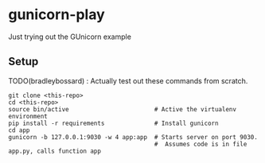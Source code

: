 # gunicorn-play
Just trying out the GUnicorn example

## Setup
TODO(bradleybossard) : Actually test out these commands from scratch.

    git clone <this-repo>
    cd <this-repo>
    source bin/active                        # Active the virtualenv environment
    pip install -r requirements              # Install gunicorn 
    cd app
    gunicorn -b 127.0.0.1:9030 -w 4 app:app  # Starts server on port 9030.
                                             #  Assumes code is in file app.py, calls function app





